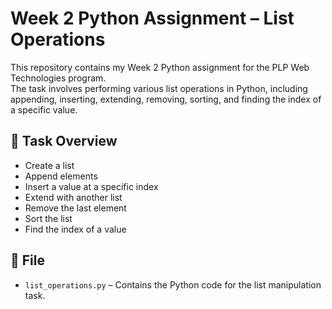 # Week 2 Python Assignment – List Operations

This repository contains my Week 2 Python assignment for the PLP Web Technologies program.  
The task involves performing various list operations in Python, including appending, inserting, extending, removing, sorting, and finding the index of a specific value.

## 🧠 Task Overview

- Create a list
- Append elements
- Insert a value at a specific index
- Extend with another list
- Remove the last element
- Sort the list
- Find the index of a value

## 📄 File

- `list_operations.py` – Contains the Python code for the list manipulation task.
